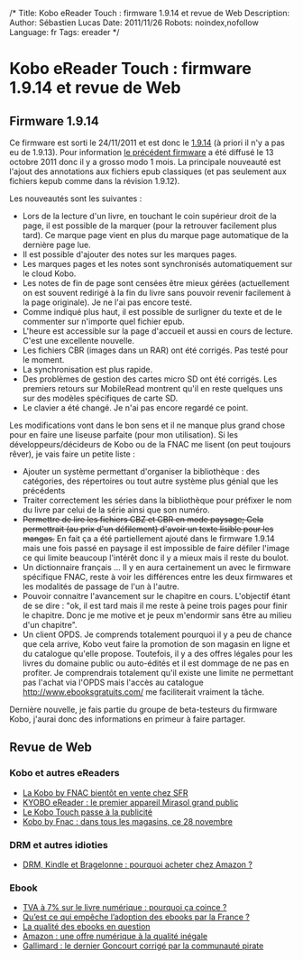 /*
Title: Kobo eReader Touch : firmware 1.9.14 et revue de Web
Description: 
Author: Sébastien Lucas
Date: 2011/11/26
Robots: noindex,nofollow
Language: fr
Tags: ereader
*/
# Kobo eReader Touch : firmware 1.9.14 et revue de Web

## Firmware 1.9.14
Ce firmware est sorti le 24/11/2011 et est donc le [1.9.14](http://www.mobileread.com/forums/showthread.php?t=158476) (à priori il n'y a pas eu de 1.9.13). Pour information [le précédent firmware](http://www.mobileread.com/forums/showthread.php?t=153402) a été diffusé le 13 octobre 2011 donc il y a grosso modo 1 mois. La principale nouveauté est l'ajout des annotations aux fichiers epub classiques (et pas seulement aux fichiers kepub comme dans la révision 1.9.12).

Les nouveautés sont les suivantes :

* Lors de la lecture d'un livre, en touchant le coin supérieur droit de la page, il est possible de la marquer (pour la retrouver facilement plus tard). Ce marque page vient en plus du marque page automatique de la dernière page lue.
* Il est possible d'ajouter des notes sur les marques pages.
* Les marques pages et les notes sont synchronisés automatiquement sur le cloud Kobo.
* Les notes de fin de page sont censées être mieux gérées (actuellement on est souvent redirigé à la fin du livre sans pouvoir revenir facilement à la page originale). Je ne l'ai pas encore testé.
* Comme indiqué plus haut, il est possible de surligner du texte et de le commenter sur n'importe quel fichier epub.
* L'heure est accessible sur la page d'accueil et aussi en cours de lecture. C'est une excellente nouvelle.
* Les fichiers CBR (images dans un RAR) ont été corrigés. Pas testé pour le moment.
* La synchronisation est plus rapide.
* Des problèmes de gestion des cartes micro SD ont été corrigés. Les premiers retours sur MobileRead montrent qu'il en reste quelques uns sur des modèles spécifiques de carte SD.
* Le clavier a été changé. Je n'ai pas encore regardé ce point.

Les modifications vont dans le bon sens et il ne manque plus grand chose pour en faire une liseuse parfaite (pour mon utilisation). Si les développeurs/décideurs de Kobo ou de la FNAC me lisent (on peut toujours rêver), je vais faire un petite liste :
* Ajouter un système permettant d'organiser la bibliothèque : des catégories, des répertoires ou tout autre système plus génial que les précédents
* Traiter correctement les séries dans la bibliothèque pour préfixer le nom du livre par celui de la série ainsi que son numéro.
* ~~Permettre de lire les fichiers CBZ et CBR en mode paysage; Cela permettrait (au prix d'un défilement) d'avoir un texte lisible pour les mangas.~~ En fait ça a été partiellement ajouté dans le firmware 1.9.14 mais une fois passé en paysage il est impossible de faire défiler l'image ce qui limite beaucoup l'intérêt donc il y a mieux mais il reste du boulot.
* Un dictionnaire français ... Il y en aura certainement un avec le firmware spécifique FNAC, reste à voir les différences entre les deux firmwares et les modalités de passage de l'un à l'autre.
* Pouvoir connaitre l'avancement sur le chapitre en cours. L'objectif étant de se dire : "ok, il est tard mais il me reste à peine trois pages pour finir le chapitre. Donc je me motive et je peux m'endormir sans être au milieu d'un chapitre".
* Un client OPDS. Je comprends totalement pourquoi il y a peu de chance que cela arrive, Kobo veut faire la promotion de son magasin en ligne et du catalogue qu'elle propose. Toutefois, il y a des offres légales pour les livres du domaine public ou auto-édités et il est dommage de ne pas en profiter. Je comprendrais totalement qu'il existe une limite ne permettant pas l'achat via l'OPDS mais l'accès au catalogue http://www.ebooksgratuits.com/ me faciliterait vraiment la tâche.

Dernière nouvelle, je fais partie du groupe de beta-testeurs du firmware Kobo, j'aurai donc des informations en primeur à faire partager.

## Revue de Web

### Kobo et autres eReaders

* [La Kobo by FNAC bientôt en vente chez SFR](http://www.ebouquin.fr/2011/11/24/la-kobo-by-fnac-bientot-en-vente-chez-sfr/)
* [KYOBO eReader : le premier appareil Mirasol grand public](http://www.ebouquin.fr/2011/11/22/kyobo-ereader-le-premier-appareil-mirasol-grand-public/)
* [Le Kobo Touch passe à la publicité](http://www.ebouquin.fr/2011/11/12/le-kobo-touch-passe-a-la-publicite/)
* [Kobo by Fnac : dans tous les magasins, ce 28 novembre](http://www.actualitte.com/actualite/lecture-numerique/lecteurs-ebook/kobo-by-fnac-dans-tous-les-magasins-ce-28-novembre-30080.htm)

### DRM et autres idioties

* [DRM, Kindle et Bragelonne : pourquoi acheter chez Amazon ?](http://www.actualitte.com/actualite/lecture-numerique/usages/drm-kindle-et-bragelonne-pourquoi-acheter-chez-amazon-30071.htm)

### Ebook

* [TVA à 7% sur le livre numérique : pourquoi ça coince ?](http://actu-des-ebooks.fr/2011/11/22/tva-7-pour-cent-sur-le-livre-numerique-pourquoi-ca-coince/)
* [Qu’est ce qui empêche l’adoption des ebooks par la France ?](http://www.mobilivres.fr/blog/2011/11/quest-ce-qui-empeche-ladoption-des-ebooks-par-la-france/)
* [La qualité des ebooks en question](http://www.mobilivres.fr/blog/2011/11/la-qualite-des-ebooks-en-question/)
* [Amazon : une offre numérique à la qualité inégale](http://www.ebouquin.fr/2011/11/25/amazon-une-offre-numerique-a-la-qualite-inegale/)
* [Gallimard : le dernier Goncourt corrigé par la communauté pirate](http://www.ebouquin.fr/2011/11/13/gallimard-le-dernier-goncourt-corrige-par-la-communaute-pirate/)
